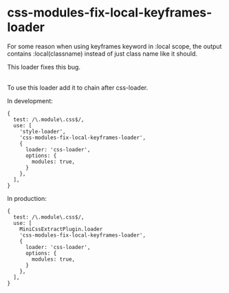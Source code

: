 # css-modules-fix-local-keyframes-loader

For some reason when using keyframes keyword in :local scope, the output contains :local(classname) instead of just class name like it should.

This loader fixes this bug.

<br />
To use this loader add it to chain after css-loader.

In development:

```
{
  test: /\.module\.css$/,
  use: [
    'style-loader',
    'css-modules-fix-local-keyframes-loader',
    {
      loader: 'css-loader',
      options: {
        modules: true,
      }
    },
  ],
}
```

In production:

```
{
  test: /\.module\.css$/,
  use: [
    MiniCssExtractPlugin.loader
    'css-modules-fix-local-keyframes-loader',
    {
      loader: 'css-loader',
      options: {
        modules: true,
      }
    },
  ],
}
```
